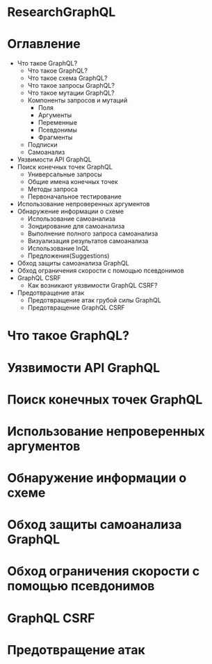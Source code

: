 # ResearchGraphQL

# Оглавление

- Что такое GraphQL?
  - Что такое GraphQL?
  - Что такое схема GraphQL?
  - Что такое запросы GraphQL?
  - Что такое мутации GraphQL?
  - Компоненты запросов и мутаций
    - Поля
    - Аргументы
    - Переменные
    - Псевдонимы
    - Фрагменты
  - Подписки
  - Самоанализ
- Уязвимости API GraphQL
- Поиск конечных точек GraphQL
  - Универсальные запросы
  - Общие имена конечных точек
  - Методы запроса
  - Первоначальное тестирование
- Использование непроверенных аргументов
- Обнаружение информации о схеме
  - Использование самоанализа
  - Зондирование для самоанализа
  - Выполнение полного запроса самоанализа
  - Визуализация результатов самоанализа
  - Использование InQL
  - Предложения(Suggestions)
- Обход защиты самоанализа GraphQL
- Обход ограничения скорости с помощью псевдонимов
- GraphQL CSRF
  - Как возникают уязвимости GraphQL CSRF?
- Предотвращение атак
  - Предотвращение атак грубой силы GraphQL
  - Предотвращение GraphQL CSRF

# Что такое GraphQL?

# Уязвимости API GraphQL

# Поиск конечных точек GraphQL

# Использование непроверенных аргументов

# Обнаружение информации о схеме

# Обход защиты самоанализа GraphQL

# Обход ограничения скорости с помощью псевдонимов

# GraphQL CSRF

# Предотвращение атак
